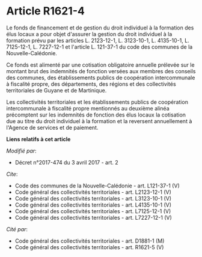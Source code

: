 # Article R1621-4

Le fonds de financement et de gestion du droit individuel à la formation des élus locaux a pour objet d'assurer la gestion du
droit individuel à la formation prévu par les articles L. 2123-12-1, L. 3123-10-1, L. 4135-10-1, L. 7125-12-1, L. 7227-12-1
et l'article L. 121-37-1 du code des communes de la Nouvelle-Calédonie.

Ce fonds est alimenté par une cotisation obligatoire annuelle prélevée sur le montant brut des indemnités de fonction versées
aux membres des conseils des communes, des établissements publics de coopération intercommunale à fiscalité propre, des
départements, des régions et des collectivités territoriales de Guyane et de Martinique.

Les collectivités territoriales et les établissements publics de coopération intercommunale à fiscalité propre mentionnés au
deuxième alinéa précomptent sur les indemnités de fonction des élus locaux la cotisation due au titre du droit individuel à
la formation et la reversent annuellement à l'Agence de services et de paiement.

**Liens relatifs à cet article**

_Modifié par_:

  - Décret n°2017-474 du 3 avril 2017 - art. 2

_Cite_:

  - Code des communes de la Nouvelle-Calédonie - art. L121-37-1 (V)
  - Code général des collectivités territoriales - art. L2123-12-1 (V)
  - Code général des collectivités territoriales - art. L3123-10-1 (V)
  - Code général des collectivités territoriales - art. L4135-10-1 (V)
  - Code général des collectivités territoriales - art. L7125-12-1 (V)
  - Code général des collectivités territoriales - art. L7227-12-1 (V)

_Cité par_:

  - Code général des collectivités territoriales - art. D1881-1 (M)
  - Code général des collectivités territoriales - art. R1621-5 (V)
